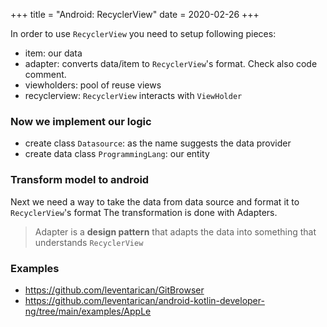 +++
title = "Android: RecyclerView"
date = 2020-02-26
+++

In order to use `RecyclerView` you need to setup following pieces:
* item: our data
* adapter: converts data/item to `RecyclerView`'s format. Check also code comment.
* viewholders: pool of reuse views
* recyclerview: `RecyclerView` interacts with `ViewHolder`

### Now we implement our logic
* create class `Datasource`: as the name suggests the data provider
* create data class `ProgrammingLang`: our entity

### Transform model to android
Next we need a way to take the data from data source and format it to `RecyclerView`'s format
The transformation is done with Adapters.
> Adapter is a __design pattern__ that adapts the data into something that understands `RecyclerView` 

### Examples
* https://github.com/leventarican/GitBrowser
* https://github.com/leventarican/android-kotlin-developer-ng/tree/main/examples/AppLe
